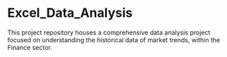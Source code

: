 # Excel_Data_Analysis
This project repository houses a comprehensive data analysis project focused on understanding the historical data of market trends, within the  Finance sector.
